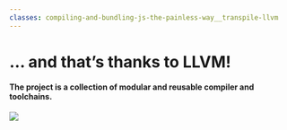 ```yaml
---
classes: compiling-and-bundling-js-the-painless-way__transpile-llvm
---
```


# … and that’s thanks to LLVM!

#### The project is a collection of modular and reusable compiler and toolchains.

<img src="/compiling-and-bundling-js-the-painless-way/llvm.png"/>

<!-- LLVM permette già di compilare in JavaScript. -->
